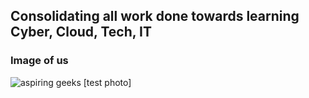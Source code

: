 ## Consolidating all work done towards learning Cyber, Cloud, Tech, IT

### Image of us 
![aspiring geeks] [test photo]




[aspiring geeks]:https://images.rawpixel.com/image_png_800/cHJpdmF0ZS9sci9pbWFnZXMvd2Vic2l0ZS8yMDIyLTA1L2pvYjcyNy0zMDktcC5wbmc.png
